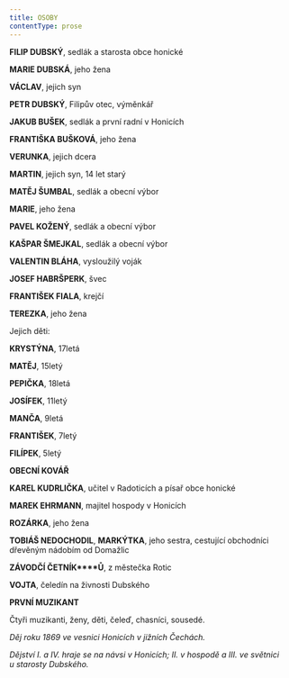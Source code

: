 ```yaml
---
title: OSOBY
contentType: prose
---
```


**FILIP DUBSKÝ**, sedlák a starosta obce honické

**MARIE DUBSKÁ**, jeho žena

**VÁCLAV**, jejich syn

**PETR DUBSKÝ**, Filipův otec, výměnkář

**JAKUB BUŠEK**, sedlák a první radní v Honicích

**FRANTIŠKA BUŠKOVÁ**, jeho žena

**VERUNKA**, jejich dcera

**MARTIN**, jejich syn, 14 let starý

**MATĚJ ŠUMBAL**, sedlák a obecní výbor

**MARIE**, jeho žena

**PAVEL KOŽENÝ**, sedlák a obecní výbor

**KAŠPAR ŠMEJKAL**, sedlák a obecní výbor

**VALENTIN BLÁHA**, vysloužilý voják

**JOSEF HABRŠPERK**, švec

**FRANTIŠEK FIALA**, krejčí

**TEREZKA**, jeho žena

Jejich děti:

**KRYSTÝNA**, 17letá

**MATĚJ**, 15letý

**PEPIČKA**, 18letá

**JOSÍFEK**, 11letý

**MANČA**, 9letá

**FRANTIŠEK**, 7letý

**FILÍPEK**, 5letý

**OBECNÍ KOVÁŘ**

**KAREL KUDRLIČKA**, učitel v Radoticích a písař obce honické

**MAREK EHRMANN**, majitel hospody v Honicích

**ROZÁRKA**, jeho žena

**TOBIÁŠ NEDOCHODIL**, **MARKÝTKA**, jeho sestra, cestující obchodníci dřevěným nádobím od Domažlic

**ZÁVODČÍ ČETNÍK****Ů**, z městečka Rotic

**VOJTA**, čeledín na živnosti Dubského

**PRVNÍ MUZIKANT**

Čtyři muzikanti, ženy, děti, čeleď, chasníci, sousedé.

  

_Děj roku 1869 ve vesnici Honicích v jižních Čechách._

_Dějství I. a IV. hraje se na návsi v Honicích; II. v hospodě a III. ve světnici u starosty Dubského._

